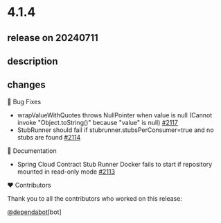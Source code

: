 # 4.1.4

## release on 20240711

## description

## changes

🐞 Bug Fixes

* wrapValueWithQuotes throws NullPointer when value is null (Cannot invoke "Object.toString()" because "value" is null) <a href="https://github.com/spring-cloud/spring-cloud-contract/issues/2117" data-hovercard-type="issue" data-hovercard-url="/spring-cloud/spring-cloud-contract/issues/2117/hovercard">#2117</a>
* StubRunner should fail if stubrunner.stubsPerConsumer=true and no stubs are found <a href="https://github.com/spring-cloud/spring-cloud-contract/issues/2114" data-hovercard-type="issue" data-hovercard-url="/spring-cloud/spring-cloud-contract/issues/2114/hovercard">#2114</a>

📔 Documentation

* Spring Cloud Contract Stub Runner Docker fails to start if repository mounted in read-only mode <a href="https://github.com/spring-cloud/spring-cloud-contract/issues/2113" data-hovercard-type="issue" data-hovercard-url="/spring-cloud/spring-cloud-contract/issues/2113/hovercard">#2113</a>

❤️ Contributors

Thank you to all the contributors who worked on this release:

<a class="user-mention notranslate" data-hovercard-type="organization" data-hovercard-url="/orgs/dependabot/hovercard" data-octo-click="hovercard-link-click" data-octo-dimensions="link_type:self" href="https://github.com/dependabot">@dependabot</a>[bot]


